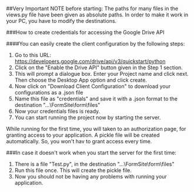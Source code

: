 ##Very Important NOTE before starting:
The paths for many files in the views.py file have been given as absolute paths.
In order to make it work in your PC, you have to modify the destinations.


###How to create credentials for accessing the Google Drive API

####You can easily create the client configuration by the following steps:

1. Go to this URL:
   https://developers.google.com/drive/api/v3/quickstart/python
2. Click on the "Enable the Drive API" button given in the Step 1 section.
3. This will prompt a dialogue box.
   Enter your Project name and click next.
   Then choose the Desktop App option and click create.
4. Now click on "Download Client Configuration" to download your configurations as a .json file
5. Name this file as "credentials" and save it with a .json format to the destination "...\FormSite\form\files"
6. Now your credentials files is ready.
7. You can start running the project now by starting the server.




While running for the first time, you will taken to an authorization page, for granting access to your application.
A pickle file will be created automatically.
So, you won't hav to grant access every time.


###In case it doesn't work when you start the server for the first time:
1. There is a file "Test.py", in the destination "...\FormSite\form\files"
2. Run this file once. This will create the pickle file.
3. Now you should not be having any problems with running your application.
